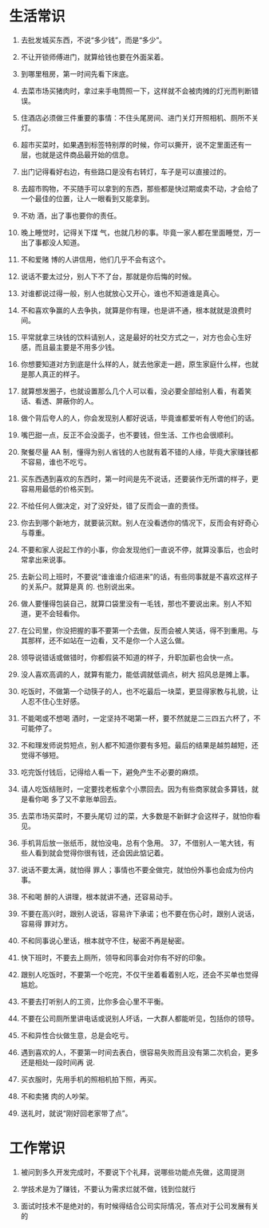 # 生活常识

1. 去批发城买东西，不说“多少钱”，而是“多少”。

2. 不让开锁师傅进门，就算给钱也要在外面呆着。

3. 到哪里租房，第一时间先看下床底。

4. 去菜市场买猪肉时，拿过来手电筒照一下，这样就不会被肉摊的灯光而判断错误。

5. 住酒店必须做三件重要的事情：不住头尾房间、进门关灯开照相机、厕所不关灯。

6. 超市买菜时，如果遇到标签特别厚的时候，你可以撕开，说不定里面还有一层，也就是这件商品最开始的信息。

7. 出门记得看好右边，有些路口是没有右转灯，车子是可以直接过的。

8. 去超市购物，不买随手可以拿到的东西，那些都是快过期或卖不动，才会给了一个最佳的位置，让人一眼看到又能拿到。

9. 不劝 酒，出了事也要你的责任。

10. 晚上睡觉时，记得关下煤 气，也就几秒的事。毕竟一家人都在里面睡觉，万一出了事都没人知道。

11. 不和爱赌 博的人讲信用，他们几乎不会有这个。

12. 说话不要太过分，别人下不了台，那就是你后悔的时候。

13. 对谁都说过得一般，别人也就放心又开心，谁也不知道谁是真心。

14. 不和喜欢争赢的人去争执，就算是你有理，也是讲不通，根本就就是浪费时间。

15. 平常就拿三块钱的饮料请别人，这是最好的社交方式之一，对方也会心生好感，而且最主要是不用多少钱。

16. 你想要知道对方到底是什么样的人，就去他家走一趟，原生家庭什么样，也就是那人真正的样子。

17. 就算想发圈子，也就设置那么几个人可以看，没必要全部给别人看，有着笑话、看透、屏蔽你的人。

18. 做个背后夸人的人，你会发现别人都好说话，毕竟谁都爱听有人夸他们的话。

19. 嘴巴甜一点，反正不会没面子，也不要钱，但生活、工作也会很顺利。

20. 聚餐尽量 AA 制，懂得为别人省钱的人也就有着不错的人缘，毕竟大家赚钱都不容易，谁也不吃亏。

21. 买东西遇到喜欢的东西时，第一时间是先不说话，还要装作无所谓的样子，更容易用最低的价格买到。

22. 不给任何人做决定，对了没好处，错了反而会一直的责怪。

23. 你去到哪个新地方，就要装沉默。别人在没看透你的情况下，反而会有好奇心与尊重。

24. 不要和家人说起工作的小事，你会发现他们一直说不停，就算没事后，也会时常拿出来说事。

25. 去新公司上班时，不要说“谁谁谁介绍进来”的话，有些同事就是不喜欢这样子的关系户。就算是真
的. 也别说出来。

26. 做人要懂得包装自己，就算口袋里没有一毛钱，那也不要说出来。别人不知道，更不会轻看你。

27. 在公司里，你没把握的事不要第一个去做，反而会被人笑话，得不到重用。与其那样，还不如站在一边看，又不是你一个人这么做。

28. 领导说错话或做错时，你都假装不知道的样子，升职加薪也会快一点。

29. 没人喜欢高调的人，就算有能力，能低调就低调点，树大 招风总是摊上事。

30. 吃饭时，不做第一个动筷子的人，也不吃最后一块菜，更显得家教与礼貌，让人忍不住心生好感。

31. 不能喝或不想喝 酒时，一定坚持不喝第一杯，要不然就是二三四五六杯了，不可能停了。

32. 不和理发师说剪短点，别人都不知道你要有多短。最后的结果是越剪越短，还觉得不够短。

33. 吃完饭付钱后，记得给人看一下，避免产生不必要的麻烦。

34. 请人吃饭结账时，一定要找老板拿个小票回去。因为有些商家就会多算钱，就是看你喝 多了又不拿账单回去。

35. 去菜市场买菜时，不要头尾切 过的菜，大多数是不新鲜才会这样子，就怕你看见。

36. 手机背后放一张纸币，就怕没电，总有个急用。 37，不借别人一笔大钱，有些人看到就会觉得你很有钱，还会因此惦记着。

38. 说话不要太满，就怕得 罪人；事情也不要全做完，就怕份外事也会成为份内事。

39. 不和喝 醉的人讲理，根本就讲不通，还容易动手。

40. 不要在高兴时，跟别人说话，容易许下承诺；也不要在伤心时，跟别人说话，容易得 罪对方。

41. 不和同事说心里话，根本就守不住，秘密不再是秘密。

42. 快下班时，不要去上厕所，领导和同事会对你有不好的印象。

43. 跟别人吃饭时，不要第一个吃完，不仅干坐着看着别人吃，还会不买单也觉得尴尬。

44. 不要去打听别人的工资，比你多会心里不平衡。

45. 不要在公司厕所里讲电话或说别人坏话，一大群人都能听见，包括你的领导。

46. 不和异性合伙做生意，总是会吃亏。

47. 遇到喜欢的人，不要第一时间去表白，很容易失败而且没有第二次机会，更多还是相处一段时间再
说. 

48. 买衣服时，先用手机的照相机拍下照，再买。

49. 不和卖猪 肉的人吵架。

50. 送礼时，就说“刚好回老家带了点”。

# 工作常识

1. 被问到多久开发完成时，不要说下个礼拜，说哪些功能点先做，这周提测

2. 学技术是为了赚钱，不要认为需求烂就不做，钱到位就行

3. 面试时技术不是绝对的，有时候得结合公司实际情况，答点对于公司发展有关的